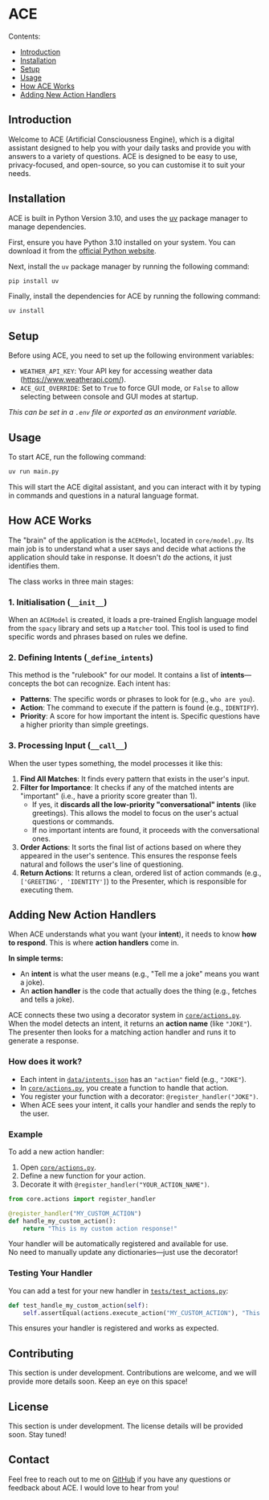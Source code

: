 # ACE

Contents:

- [Introduction](#introduction)
- [Installation](#installation)
- [Setup](#setup)
- [Usage](#usage)
- [How ACE Works](#how-ace-works)
- [Adding New Action Handlers](#adding-new-action-handlers)

## Introduction

Welcome to ACE (Artificial Consciousness Engine), which is a digital assistant designed to help you with your daily tasks and provide you with answers to a variety of questions. ACE is designed to be easy to use, privacy-focused, and open-source, so you can customise it to suit your needs.

## Installation

ACE is built in Python Version 3.10, and uses the [uv](https://docs.astral.sh/uv/) package manager to manage dependencies.

First, ensure you have Python 3.10 installed on your system. You can download it from the [official Python website](https://www.python.org/downloads/).

Next, install the `uv` package manager by running the following command:

```bash
pip install uv
```

Finally, install the dependencies for ACE by running the following command:

```bash
uv install
```

## Setup
Before using ACE, you need to set up the following environment variables:
- `WEATHER_API_KEY`: Your API key for accessing weather data (https://www.weatherapi.com/).
- `ACE_GUI_OVERRIDE`: Set to `True` to force GUI mode, or `False` to allow selecting between console and GUI modes at startup.

*This can be set in a `.env` file or exported as an environment variable.*

## Usage

To start ACE, run the following command:

```bash
uv run main.py
```

This will start the ACE digital assistant, and you can interact with it by typing in commands and questions in a natural language format.

## How ACE Works

The "brain" of the application is the `ACEModel`, located in `core/model.py`. Its main job is to understand what a user says and decide what actions the application should take in response. It doesn't _do_ the actions, it just identifies them.

The class works in three main stages:

### 1. Initialisation (`__init__`)

When an `ACEModel` is created, it loads a pre-trained English language model from the `spacy` library and sets up a `Matcher` tool. This tool is used to find specific words and phrases based on rules we define.

### 2. Defining Intents (`_define_intents`)

This method is the "rulebook" for our model. It contains a list of **intents**—concepts the bot can recognize. Each intent has:

- **Patterns**: The specific words or phrases to look for (e.g., `who are you`).
- **Action**: The command to execute if the pattern is found (e.g., `IDENTIFY`).
- **Priority**: A score for how important the intent is. Specific questions have a higher priority than simple greetings.

### 3. Processing Input (`__call__`)

When the user types something, the model processes it like this:

1.  **Find All Matches**: It finds every pattern that exists in the user's input.
2.  **Filter for Importance**: It checks if any of the matched intents are "important" (i.e., have a priority score greater than 1).
    - If yes, it **discards all the low-priority "conversational" intents** (like greetings). This allows the model to focus on the user's actual questions or commands.
    - If no important intents are found, it proceeds with the conversational ones.
3.  **Order Actions**: It sorts the final list of actions based on where they appeared in the user's sentence. This ensures the response feels natural and follows the user's line of questioning.
4.  **Return Actions**: It returns a clean, ordered list of action commands (e.g., `['GREETING', 'IDENTITY']`) to the Presenter, which is responsible for executing them.

## Adding New Action Handlers

When ACE understands what you want (your **intent**), it needs to know **how to respond**. This is where **action handlers** come in.

**In simple terms:**

- An **intent** is what the user means (e.g., "Tell me a joke" means you want a joke).
- An **action handler** is the code that actually does the thing (e.g., fetches and tells a joke).

ACE connects these two using a decorator system in [`core/actions.py`](core/actions.py).  
When the model detects an intent, it returns an **action name** (like `"JOKE"`).  
The presenter then looks for a matching action handler and runs it to generate a response.

### How does it work?

- Each intent in [`data/intents.json`](data/intents.json) has an `"action"` field (e.g., `"JOKE"`).
- In [`core/actions.py`](core/actions.py), you create a function to handle that action.
- You register your function with a decorator: `@register_handler("JOKE")`.
- When ACE sees your intent, it calls your handler and sends the reply to the user.

### Example

To add a new action handler:

1. Open [`core/actions.py`](core/actions.py).
2. Define a new function for your action.
3. Decorate it with `@register_handler("YOUR_ACTION_NAME")`.

```python
from core.actions import register_handler

@register_handler("MY_CUSTOM_ACTION")
def handle_my_custom_action():
    return "This is my custom action response!"
```

Your handler will be automatically registered and available for use.  
No need to manually update any dictionaries—just use the decorator!

### Testing Your Handler

You can add a test for your new handler in [`tests/test_actions.py`](tests/test_actions.py):

```python
def test_handle_my_custom_action(self):
    self.assertEqual(actions.execute_action("MY_CUSTOM_ACTION"), "This is my custom action response!")
```

This ensures your handler is registered and works as expected.

## Contributing

This section is under development. Contributions are welcome, and we will provide more details soon. Keep an eye on this space!

## License

This section is under development. The license details will be provided soon. Stay tuned!

## Contact

Feel free to reach out to me on [GitHub](shaiebilly+ace@gmail.com) if you have any questions or feedback about ACE. I would love to hear from you!
